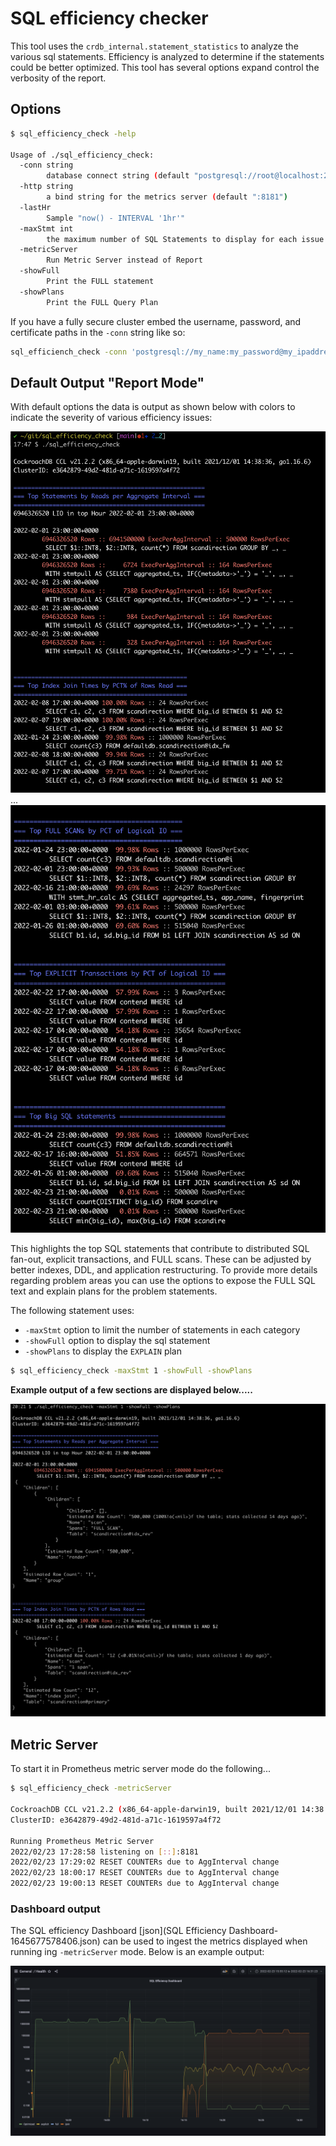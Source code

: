 # SQL efficiency checker 

This tool uses the `crdb_internal.statement_statistics` to analyze the various sql statements. Efficiency is analyzed to determine if the statements could be better optimized.  This tool has several options expand control the verbosity of the report.


## Options

```bash
$ sql_efficiency_check -help

Usage of ./sql_efficiency_check:
  -conn string
    	database connect string (default "postgresql://root@localhost:26257/defaultdb?sslmode=disable")
  -http string
    	a bind string for the metrics server (default ":8181")
  -lastHr
    	Sample "now() - INTERVAL '1hr'"
  -maxStmt int
    	the maximum number of SQL Statements to display for each issue (default 5)
  -metricServer
    	Run Metric Server instead of Report
  -showFull
    	Print the FULL statement
  -showPlans
    	Print the FULL Query Plan
```

If you have a fully secure cluster embed the username, password, and certificate paths in the `-conn` string like so:

```bash
sql_efficiench_check -conn 'postgresql://my_name:my_password@my_ipaddress:26257/defaultdb?sslmode=verify-full&sslrootcert=$HOME/Library/CockroachCloud/certs/my_ca.crt'
```

## Default Output "Report Mode"

With default options the data is output as shown below with colors to indicate the severity of various efficiency issues:

![](img/default_report_output_1.png)
...
![](img/default_report_output_2.png)

This highlights the top SQL statements that contribute to distributed SQL fan-out, explicit transactions, and FULL scans.  These can be adjusted by better indexes, DDL, and application restructuring.  To provide more details regarding problem areas you can use the options to expose the FULL SQL text and explain plans for the problem statements.

The following statement uses:
- `-maxStmt` option to limit the number of statements in each category 
- `-showFull` option to display the sql statement
- `-showPlans` to display the `EXPLAIN` plan

```bash
$ sql_efficiency_check -maxStmt 1 -showFull -showPlans
```

**Example output of a few sections are displayed below.....**

![](img/report_output_plans.png)

## Metric Server

To start it in Prometheus metric server mode do the following...

```bash
$ sql_efficiency_check -metricServer

CockroachDB CCL v21.2.2 (x86_64-apple-darwin19, built 2021/12/01 14:38:36, go1.16.6)
ClusterID: e3642879-49d2-481d-a71c-1619597a4f72

Running Prometheus Metric Server
2022/02/23 17:28:58 listening on [::]:8181
2022/02/23 17:29:02 RESET COUNTERs due to AggInterval change
2022/02/23 18:00:17 RESET COUNTERs due to AggInterval change
2022/02/23 19:00:13 RESET COUNTERs due to AggInterval change
```

### Dashboard output

The SQL efficiency Dashboard [json](SQL Efficiency Dashboard-1645677578406.json) can be used to ingest the metrics displayed when running ing `-metricServer` mode.  Below is an example output:

![](img/sql_efficiency_dashboard_prometheus.png)
